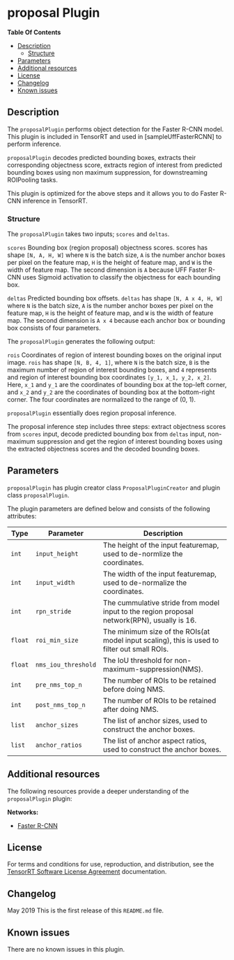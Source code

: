 # proposal Plugin

**Table Of Contents**
- [Description](#description)
    * [Structure](#structure)
- [Parameters](#parameters)
- [Additional resources](#additional-resources)
- [License](#license)
- [Changelog](#changelog)
- [Known issues](#known-issues)

## Description

The `proposalPlugin` performs object detection for the Faster R-CNN model. This plugin is included in TensorRT and used in [sampleUffFasterRCNN] to perform inference.

`proposalPlugin` decodes predicted bounding boxes, extracts their corresponding objectness score, extracts region of interest from predicted bounding boxes using non maximum suppression, for downstreaming ROIPooling tasks.

This plugin is optimized for the above steps and it allows you to do Faster R-CNN inference in TensorRT.


### Structure

The `proposalPlugin` takes two inputs; `scores` and `deltas`.

`scores`
Bounding box (region proposal) objectness scores. scores has shape `[N, A, H, W]` where `N` is the batch size, `A` is the number anchor boxes per pixel on the feature map, `H` is the height of feature map, and `W` is the width of feature map. The second dimension is `A` because UFF Faster R-CNN uses Sigmoid activation to classify the objectness for each bounding box.

`deltas`
Predicted bounding box offsets. `deltas` has shape `[N, A x 4, H, W]` where `N` is the batch size, `A` is the number anchor boxes per pixel on the feature map, `H` is the height of feature map, and `W` is the width of feature map. The second dimension is `A x 4` because each anchor box or bounding box consists of four parameters.


The `proposalPlugin` generates the following output:

`rois`
Coordinates of region of interest bounding boxes on the original input image. `rois` has shape `[N, B, 4, 1]`, where `N` is the batch size, `B` is the maximum number of region of interest bounding boxes, and `4` represents and region of interest bounding box coordinates `[y_1, x_1, y_2, x_2]`. Here, `x_1` and `y_1` are the coordinates of bounding box at the top-left corner, and `x_2` and `y_2` are the coordinates of bounding box at the bottom-right corner. The four coordinates are normalized to the range of (0, 1).


`proposalPlugin` essentially does region proposal inference.

The proposal inference step includes three steps: extract objectness scores from `scores` input, decode predicted bounding box from `deltas` input, non-maximum suppression and get the region of interest bounding boxes using the extracted objectness scores and the decoded bounding boxes.


## Parameters

`proposalPlugin` has plugin creator class `ProposalPluginCreator` and plugin class `proposalPlugin`.

The plugin parameters are defined below and consists of the following attributes:


| Type     | Parameter                | Description
|----------|--------------------------|--------------------------------------------------------
|`int`     |`input_height`                |The height of the input featuremap, used to de-normlize the coordinates.
|`int`     |`input_width`                 |The width of the input featuremap, used to de-normalize the coordinates.
|`int`     |`rpn_stride`                  |The cummulative stride from model input to the region proposal network(RPN), usually is 16.
|`float`   |`roi_min_size`                |The minimum size of the ROIs(at model input scaling), this is used to filter out small ROIs.
|`float`   |`nms_iou_threshold`           |The IoU threshold for non-maximum-suppression(NMS).
|`int`     |`pre_nms_top_n`               |The number of ROIs to be retained before doing NMS.
|`int`     |`post_nms_top_n`              |The number of ROIs to be retained after doing NMS.
|`list`    |`anchor_sizes`                |The list of anchor sizes, used to construct the anchor boxes.
|`list`    |`anchor_ratios`               |The list of anchor aspect ratios, used to construct the anchor boxes.



## Additional resources

The following resources provide a deeper understanding of the `proposalPlugin` plugin:

**Networks:**
-   [Faster R-CNN](https://arxiv.org/abs/1506.01497)

## License

For terms and conditions for use, reproduction, and distribution, see the [TensorRT Software License Agreement](https://docs.nvidia.com/deeplearning/sdk/tensorrt-sla/index.html) 
documentation.


## Changelog

May 2019
This is the first release of this `README.md` file.


## Known issues

There are no known issues in this plugin.
